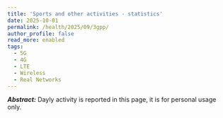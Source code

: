 ```yaml
---
title: 'Sports and other activities - statistics'
date: 2025-10-01
permalink: /health/2025/09/3gpp/
author_profile: false
read_more: enabled
tags:
  - 5G
  - 4G
  - LTE
  - Wireless
  - Real Networks
---
```


***Abstract:*** Dayly activity is reported in this page, it is for personal usage only.

<html>
<head>
	<style>
		h1 {
			text-align: center;
		}
		
		h2 {
			text-align: left;
		}
	</style>
</head>
<script src="https://cdnjs.cloudflare.com/ajax/libs/Chart.js/2.5.0/Chart.min.js"></script>
<body>
<h1>  February 2025 </h1>
<h2>  Activity per day </h2>
<canvas id="myChartPerDay_feb2025" style="width:100%;max-width:600px"></canvas>

<h2>  Activity Accumulated during the entire month </h2>
<canvas id="myChartPerCDF_feb2025" style="width:100%;max-width:600px"></canvas>

<script>


const xValues = 
[  1,  2,  3,  4,  5,  6,  7,  8,  9, 10, 11, 12, 13, 14, 15, 16, 17, 18, 19, 20, 21, 22, 23, 24, 25, 26, 27, 28];
const yCrossCountry = 
[  0,  1,  0,  0,  0,  0,  0,  0,  0,  1,  0,  0,  1,  0,  0,  0,  0,  0,  0,  0,  0,  0,  0,1.5,  0,  0,  0,  0];
const ySwimming = 
[  1,0.5,  0,  0,  0,  0,  0,  0,  0,0.5,  0,  0,  1,0.3,  0,  0,  0,  0,  0,  0,  0,  0,  0,  0,  0,  0,  0,  0];
const yGym =
[  0,0.1,  0,  0,  0,  0,  0,  0,  0,  2,  0,  3,  0,  0,  0,  0,  0,  0,  0,  0,  0,  0,  0,1.5,  0,  0,  0,  0];


function Arrays_sum(array1, array2) {
  var result = [];

  var ctr = 0;
  var x = 0;

  if (array1.length === 0)
    return "array1 is empty";

  if (array2.length === 0)
    return "array2 is empty";

  while (ctr < array1.length && ctr < array2.length) {
    result.push(array1[ctr] + array2[ctr]);
    ctr++;
  }

  if (ctr === array1.length) {
    for (x = ctr; x < array2.length; x++) {
      result.push(array2[x]);
    }
  } else {
    for (x = ctr; x < array1.length; x++) {
      result.push(array1[x]);
    }
  }

  return result;
};


function Arrays_cdf(array1) {
  var result = [];

  var ctr = 0;
  var x = 0;

  if (array1.length === 0)
    return "array1 is empty";

  while (ctr < array1.length ) {
	if (ctr === 0){
		x = array1[ctr];
		result.push(x);
	}else{
		x = x + array1[ctr];
		result.push(x);
	}
    ctr++;
  }

  return result;
};



new Chart("myChartPerDay_feb2025", {
  type: "line",
  data: {
	labels: xValues,
	datasets: [{ 
	  data: yCrossCountry,
	  borderColor: "red",
	  label: "cross-country",
	  fill: false
	}, { 
	  data: ySwimming,
	  borderColor: "green",
	  label: "swimming",
	  fill: false
	}, { 
	  data: yGym,
	  borderColor: "blue",
	  label: "Gym",
	  fill: false
	}, { 
	  data:  Arrays_sum( Arrays_sum(yCrossCountry,ySwimming), yGym ),
	  borderColor: "black",
	  label: " All activities per day ",
	  fill: false
	  }]
  },
  options: {
	scales: {
	  yAxes: [{
	    scaleLabel: {
		  display: true,
		  labelString: 'Physical Activity per Day (# of Hours)'
		}
	  }],
	  xAxes: [{
	    scaleLabel: {
		  display: true,
		  labelString: 'Days'
		}
	  }]
	}
  }
});



new Chart("myChartPerCDF_feb2025", {
  type: "line",
  data: {
	labels: xValues,
	datasets: [{ 
	  data: Arrays_cdf(yCrossCountry),
	  borderColor: "red",
	  label: "cross-country",
	  fill: false
	}, { 
	  data: Arrays_cdf(ySwimming),
	  borderColor: "green",
	  label: "swimming",
	  fill: false
	}, { 
	  data: Arrays_cdf( yGym),
	  borderColor: "blue",
	  label: "Gym",
	  fill: false
	}, { 
	  data:  Arrays_cdf(  Arrays_sum( Arrays_sum(yCrossCountry,ySwimming), yGym )  ),
	  borderColor: "black",
	  label: "Acculative of all activities ",
	  fill: false
	  }]
  },
  options: {
	scales: {
	  yAxes: [{
	    scaleLabel: {
		  display: true,
		  labelString: 'CDF (# of hours)'
		}
	  }],
	  xAxes: [{
	    scaleLabel: {
		  display: true,
		  labelString: 'Days'
		}
	  }]
	}
  }
});



</script>



<h1>  March 2025 </h1>
<h2>  Activity per day </h2>
<canvas id="myChartPerDay_march2025" style="width:100%;max-width:600px"></canvas>

<h2>  Activity Accumulated during the entire month </h2>
<canvas id="myChartPerCDF_march2025" style="width:100%;max-width:600px"></canvas>

<script>


const xValues_march = 
[  1,  2,  3,  4,  5,  6,  7,  8,  9, 10, 11, 12, 13, 14, 15, 16, 17, 18, 19, 20, 21, 22, 23, 24, 25, 26, 27, 28, 29, 30, 31];
const yCrossCountry_march = 
[  0,  0,  0,  0,  0,  0,  0,  0,  0,  0,  0,  0,  0,  0,  0,  0,  0,  0,  0,  0,  0,  0,  0,  0,  0,  0,  0,  0,  0,  0,  0];
const ySwimming_march = 
[  0,  0,  0,  0,  0,  0,  0,  0,  0,  0,  0,  0,  0,  0,  0,  0,  0,  0,  0,  0,  0,  0,  0,  0,  0,  0,  0,  0,  0,  0,  0];
const yGym_march =
[  0,  0,  0,  0,  0,  0,  0,  0,  0,  0,  0,  0,  0,  0,  0,  0,  0,  0,  0,  0,  0,  0,  0,  0,  0,  0,  0,  0,  0,  0,  0];


function Arrays_sum(array1, array2) {
  var result = [];

  var ctr = 0;
  var x = 0;

  if (array1.length === 0)
    return "array1 is empty";

  if (array2.length === 0)
    return "array2 is empty";

  while (ctr < array1.length && ctr < array2.length) {
    result.push(array1[ctr] + array2[ctr]);
    ctr++;
  }

  if (ctr === array1.length) {
    for (x = ctr; x < array2.length; x++) {
      result.push(array2[x]);
    }
  } else {
    for (x = ctr; x < array1.length; x++) {
      result.push(array1[x]);
    }
  }

  return result;
};


function Arrays_cdf(array1) {
  var result = [];

  var ctr = 0;
  var x = 0;

  if (array1.length === 0)
    return "array1 is empty";

  while (ctr < array1.length ) {
	if (ctr === 0){
		x = array1[ctr];
		result.push(x);
	}else{
		x = x + array1[ctr];
		result.push(x);
	}
    ctr++;
  }

  return result;
};



new Chart("myChartPerDay_march2025", {
  type: "line",
  data: {
	labels: xValues_march,
	datasets: [{ 
	  data: yCrossCountry_march,
	  borderColor: "red",
	  label: "cross-country",
	  fill: false
	}, { 
	  data: ySwimming_march,
	  borderColor: "green",
	  label: "swimming",
	  fill: false
	}, { 
	  data: yGym_march,
	  borderColor: "blue",
	  label: "Gym",
	  fill: false
	}, { 
	  data:  Arrays_sum( Arrays_sum(yCrossCountry_march,ySwimming_march), yGym_march ),
	  borderColor: "black",
	  label: " All activities per day ",
	  fill: false
	  }]
  },
  options: {
	scales: {
	  yAxes: [{
	    scaleLabel: {
		  display: true,
		  labelString: 'Physical Activity per Day (# of Hours)'
		}
	  }],
	  xAxes: [{
	    scaleLabel: {
		  display: true,
		  labelString: 'Days'
		}
	  }]
	}
  }
});



new Chart("myChartPerCDF_march2025", {
  type: "line",
  data: {
	labels: xValues,
	datasets: [{ 
	  data: Arrays_cdf(yCrossCountry_march),
	  borderColor: "red",
	  label: "cross-country",
	  fill: false
	}, { 
	  data: Arrays_cdf(ySwimming_march),
	  borderColor: "green",
	  label: "swimming",
	  fill: false
	}, { 
	  data: Arrays_cdf( yGym_march),
	  borderColor: "blue",
	  label: "Gym",
	  fill: false
	}, { 
	  data:  Arrays_cdf(  Arrays_sum( Arrays_sum(yCrossCountry_march,ySwimming_march), yGym_march )  ),
	  borderColor: "black",
	  label: "Acculative of all activities ",
	  fill: false
	  }]
  },
  options: {
	scales: {
	  yAxes: [{
	    scaleLabel: {
		  display: true,
		  labelString: 'CDF (# of hours)'
		}
	  }],
	  xAxes: [{
	    scaleLabel: {
		  display: true,
		  labelString: 'Days'
		}
	  }]
	}
  }
});



</script>






<p id="demo"></p>

<p id="demo1"></p>

<p id="demo2"></p>

<script>
function myFunction(p1, p2) {
  return p1 * p2;
}
  
let result = myFunction(4, 5);
document.getElementById("demo").innerHTML = result;
</script>

<script>
function Arrays_sum(array1, array2) {
  return array1 * array2;
}

let output = Arrays_sum(5, 6);
document.getElementById("demo1").innerHTML = output;
</script>
</body>
</html>


